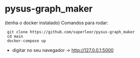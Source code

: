 # pysus-graph_maker

(tenha o docker instalado)
Comandos para rodar:
```
 git clone https://github.com/superleor/pysus-graph_maker
 cd main
 docker-compose up
```

- digitar no seu navegador -> http://127.0.0.1:5000
